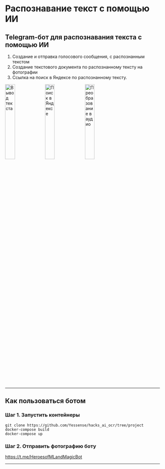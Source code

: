 # Распознавание текст с помощью ИИ

## Telegram-бот для распознавания текста с помощью ИИ

1. Создание и отправка голосового сообщения, с распознанным текстом
2. Создание текстового документа по распознанному тексту на фотографии
3. Ссылка на поиск в Яндексе по распознанному тексту.

<p float="left">
        <img src="/images/text.gif" width="25%" alt="Вывод текста"/>
        <img src="/images/yandex_search.gif" width="25%" alt="Поиск в Яндексе"/>
        <img src="/images/audio.gif" width="25%" alt="Преобразование в аудио"/>
</p>

---

## Как пользоваться ботом

### Шаг 1. Запустить контейнеры 

```shell
git clone https://github.com/Yessense/hacks_ai_ocr/tree/project
docker-compose build
docker-compose up
```

### Шаг 2. Отправить фотографию боту

https://t.me/HeroesofMLandMagicBot

---

[//]: # (# Preprocessing)

[//]: # ()
[//]: # (##### Были реализованны следующие функции:)

[//]: # ()
[//]: # (- [X] get_grayscale)

[//]: # (- [X] remove_noise)

[//]: # (- [X] dilate)

[//]: # (- [X] erode)

[//]: # (- [X] opening)

[//]: # (- [X] canny)

[//]: # (- [X] deskew)

[//]: # ()
[//]: # (---)

[//]: # ()
[//]: # (# Postprocessing)

[//]: # ()
[//]: # (## Spell Checker)

[//]: # ()
[//]: # (##### Были реализованны следующие эвристики:)

[//]: # ()
[//]: # (1. Определение на каком языке написанно слово, с учетом присутствия букв, как на русском, так и на английском)

[//]: # (2. Определение регистра слова)

[//]: # (3. Замена '@' на букву 'а', если это не почта)

[//]: # (4. Убираем символы посередине слова, если, например, скобка открывается, а потом не закрывается)

[//]: # (5. Обрабатывем педложение с помощью deeeppavlova, для исправления опечаток и неточностей)
